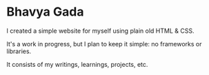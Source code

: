 
# Bhavya Gada

I created a simple website for myself using plain old HTML & CSS.

It's a work in progress, but I plan to keep it simple: no frameworks or libraries.

It consists of my writings, learnings, projects, etc.
